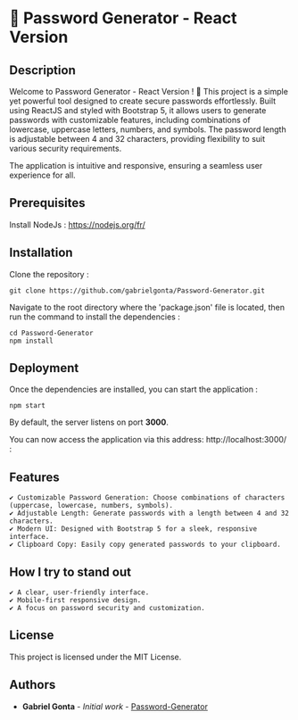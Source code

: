 # 🔐 Password Generator - React Version

## Description

Welcome to Password Generator - React Version ! 🎉 
This project is a simple yet powerful tool designed to create secure passwords effortlessly. Built using ReactJS and styled with Bootstrap 5, it allows users to generate passwords with customizable features, including combinations of lowercase, uppercase letters, numbers, and symbols. The password length is adjustable between 4 and 32 characters, providing flexibility to suit various security requirements.

The application is intuitive and responsive, ensuring a seamless user experience for all.

## Prerequisites
Install NodeJs : https://nodejs.org/fr/

## Installation

Clone the repository :

```
git clone https://github.com/gabrielgonta/Password-Generator.git
```


Navigate to the root directory where the 'package.json' file is located, then run the command to install the dependencies :

```
cd Password-Generator
npm install
```


## Deployment

Once the dependencies are installed, you can start the application :

```
npm start
```

By default, the server listens on port **3000**. 

You can now access the application via this address: http://localhost:3000/ :

## Features

    ✔ Customizable Password Generation: Choose combinations of characters (uppercase, lowercase, numbers, symbols).
    ✔ Adjustable Length: Generate passwords with a length between 4 and 32 characters.
    ✔ Modern UI: Designed with Bootstrap 5 for a sleek, responsive interface.
    ✔ Clipboard Copy: Easily copy generated passwords to your clipboard.

## How I try to stand out

    ✔ A clear, user-friendly interface.
    ✔ Mobile-first responsive design.
    ✔ A focus on password security and customization.

## License

This project is licensed under the MIT License.

## Authors

* **Gabriel Gonta** - *Initial work* - [Password-Generator](https://github.com/gabrielgonta/Password-Generator.git)